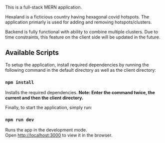This is a full-stack MERN application.

Hexaland is a ficticious country having hexagonal covid hotspots. The application primarly is used for adding and removing hotspots/clusters.

Backend is fully functional with ability to combine multiple clusters. Due to time constraints, this feature on the client side will be updated in the future.

## Available Scripts

To setup the application, install required dependencies by running the following command in the default directory as well as the client directory:

### `npm install`

Installs the required dependencies.
**Note: Enter the command twice, the current and then the client directory.**


Finally, to start the application, simply run:

### `npm run dev`

Runs the app in the development mode.<br />
Open [http://localhost:3000](http://localhost:3000) to view it in the browser.





